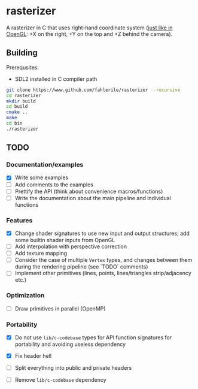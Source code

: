 # rasterizer

A rasterizer in C that uses right-hand coordinate system ([just like in OpenGL](https://learnopengl.com/Getting-started/Coordinate-Systems): +X on the right, +Y on the top and +Z behind the camera).

## Building

Prerequsites:
- SDL2 installed in C compiler path

```bash
git clone https://www.github.com/fahlerile/rasterizer --recursive
cd rasterizer
mkdir build
cd build
cmake ..
make
cd bin
./rasterizer
```

## TODO
### Documentation/examples
- [x] Write some examples
- [ ] Add comments to the examples
- [ ] Prettify the API (think about convenience macros/functions)
- [ ] Write the documentation about the main pipeline and individual functions

### Features
- [x] Change shader signatures to use new input and output structures; add some builtin shader inputs from OpenGL
- [ ] Add interpolation with perspective correction
- [ ] Add texture mapping
- [ ] Consider the case of multiple `Vertex` types, and changes between them during the rendering pipeline (see \`TODO\` comments)
- [ ] Implement other primitives (lines, points, lines/triangles strip/adjacency etc.)

### Optimization
- [ ] Draw primitives in parallel (OpenMP)

### Portability
- [x] Do not use `lib/c-codebase` types for API function signatures for portability and avoiding useless dependency
- [x] Fix header hell
- [ ] Split everything into public and private headers
- [ ] Remove `lib/c-codebase` dependency

